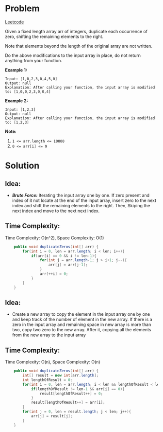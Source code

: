 # Problem
[Leetcode](https://leetcode.com/problems/duplicate-zeros/)

Given a fixed length array arr of integers, duplicate each occurrence of zero, shifting the remaining elements to the right.

Note that elements beyond the length of the original array are not written.

Do the above modifications to the input array in place, do not return anything from your function.
 

**Example 1:**
```text
Input: [1,0,2,3,0,4,5,0]
Output: null
Explanation: After calling your function, the input array is modified to: [1,0,0,2,3,0,0,4]
```

**Example 2:**
```text
Input: [1,2,3]
Output: null
Explanation: After calling your function, the input array is modified to: [1,2,3]
 ```

**Note:**

1. ```1 <= arr.length <= 10000```
2. ```0 <= arr[i] <= 9```


# Solution
## Idea:
* ***Brute Force:*** Iterating the input array one by one. If zero present and index of it not locate at the end of the input array, insert zero to the next index and shift the remaining elements to the right. Then, Skiping the next index and move to the next next index.
##  Time Complexity:
Time Complexity: O(n^2), Space Complexity: O(1)

```java
    public void duplicateZeros(int[] arr) {
        for(int i = 0, len = arr.length; i < len; i++){
            if(arr[i] == 0 && i != len-1){
                for(int j = arr.length-1; j > i+1; j--){
                    arr[j] = arr[j-1];
                }
                arr[++i] = 0;
            }
        }
    }
```

## Idea:
* Create a new array to copy the element in the input array one by one and keep track of the number of element in the new array. If there is a zero in the input array and remaining space in new array is more than two, copy two zero to the new array. After it, copying all the elements from the new array to the input array
##  Time Complexity:
Time Complexity: O(n), Space Complexity: O(n)

```java
    public void duplicateZeros(int[] arr) {
        int[] result = new int[arr.length];
        int lengthOfResult = 0;
        for(int i = 0, len = arr.length; i < len && lengthOfResult < len; i++){
            if(lengthOfResult != len-1 && arr[i] == 0){
                result[lengthOfResult++] = 0;
            }
            result[lengthOfResult++] = arr[i];
        }
        for(int j = 0, len = result.length; j < len; j++){
            arr[j] = result[j];
        }
    }
```